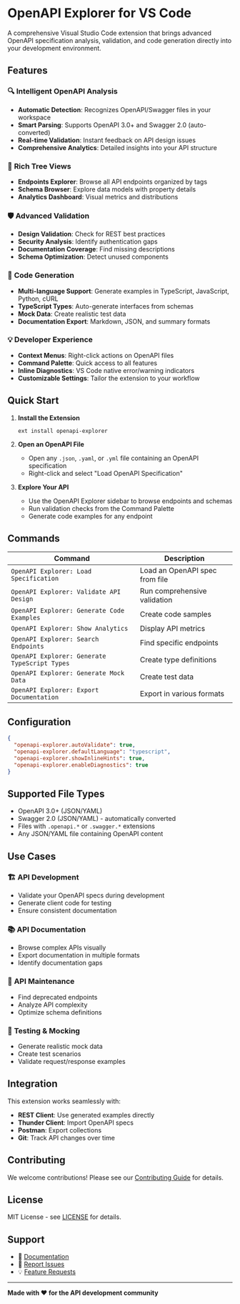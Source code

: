 # OpenAPI Explorer for VS Code

A comprehensive Visual Studio Code extension that brings advanced OpenAPI specification analysis, validation, and code generation directly into your development environment.

## Features

### 🔍 **Intelligent OpenAPI Analysis**
- **Automatic Detection**: Recognizes OpenAPI/Swagger files in your workspace
- **Smart Parsing**: Supports OpenAPI 3.0+ and Swagger 2.0 (auto-converted)
- **Real-time Validation**: Instant feedback on API design issues
- **Comprehensive Analytics**: Detailed insights into your API structure

### 🌳 **Rich Tree Views**
- **Endpoints Explorer**: Browse all API endpoints organized by tags
- **Schema Browser**: Explore data models with property details
- **Analytics Dashboard**: Visual metrics and distributions

### 🛡️ **Advanced Validation**
- **Design Validation**: Check for REST best practices
- **Security Analysis**: Identify authentication gaps
- **Documentation Coverage**: Find missing descriptions
- **Schema Optimization**: Detect unused components

### 🚀 **Code Generation**
- **Multi-language Support**: Generate examples in TypeScript, JavaScript, Python, cURL
- **TypeScript Types**: Auto-generate interfaces from schemas
- **Mock Data**: Create realistic test data
- **Documentation Export**: Markdown, JSON, and summary formats

### 💡 **Developer Experience**
- **Context Menus**: Right-click actions on OpenAPI files
- **Command Palette**: Quick access to all features
- **Inline Diagnostics**: VS Code native error/warning indicators
- **Customizable Settings**: Tailor the extension to your workflow

## Quick Start

1. **Install the Extension**
   ```
   ext install openapi-explorer
   ```

2. **Open an OpenAPI File**
   - Open any `.json`, `.yaml`, or `.yml` file containing an OpenAPI specification
   - Right-click and select "Load OpenAPI Specification"

3. **Explore Your API**
   - Use the OpenAPI Explorer sidebar to browse endpoints and schemas
   - Run validation checks from the Command Palette
   - Generate code examples for any endpoint

## Commands

| Command | Description |
|---------|-------------|
| `OpenAPI Explorer: Load Specification` | Load an OpenAPI spec from file |
| `OpenAPI Explorer: Validate API Design` | Run comprehensive validation |
| `OpenAPI Explorer: Generate Code Examples` | Create code samples |
| `OpenAPI Explorer: Show Analytics` | Display API metrics |
| `OpenAPI Explorer: Search Endpoints` | Find specific endpoints |
| `OpenAPI Explorer: Generate TypeScript Types` | Create type definitions |
| `OpenAPI Explorer: Generate Mock Data` | Create test data |
| `OpenAPI Explorer: Export Documentation` | Export in various formats |

## Configuration

```json
{
  "openapi-explorer.autoValidate": true,
  "openapi-explorer.defaultLanguage": "typescript",
  "openapi-explorer.showInlineHints": true,
  "openapi-explorer.enableDiagnostics": true
}
```

## Supported File Types

- OpenAPI 3.0+ (JSON/YAML)
- Swagger 2.0 (JSON/YAML) - automatically converted
- Files with `.openapi.*` or `.swagger.*` extensions
- Any JSON/YAML file containing OpenAPI content

## Use Cases

### 🏗️ **API Development**
- Validate your OpenAPI specs during development
- Generate client code for testing
- Ensure consistent documentation

### 📚 **API Documentation**
- Browse complex APIs visually
- Export documentation in multiple formats
- Identify documentation gaps

### 🔧 **API Maintenance**
- Find deprecated endpoints
- Analyze API complexity
- Optimize schema definitions

### 🧪 **Testing & Mocking**
- Generate realistic mock data
- Create test scenarios
- Validate request/response examples

## Integration

This extension works seamlessly with:
- **REST Client**: Use generated examples directly
- **Thunder Client**: Import OpenAPI specs
- **Postman**: Export collections
- **Git**: Track API changes over time

## Contributing

We welcome contributions! Please see our [Contributing Guide](CONTRIBUTING.md) for details.

## License

MIT License - see [LICENSE](LICENSE) for details.

## Support

- 📖 [Documentation](https://github.com/openapi-explorer/vscode-extension/wiki)
- 🐛 [Report Issues](https://github.com/openapi-explorer/vscode-extension/issues)
- 💡 [Feature Requests](https://github.com/openapi-explorer/vscode-extension/discussions)

---

**Made with ❤️ for the API development community**